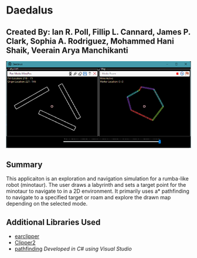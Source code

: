 # Daedalus
Created By: Ian R. Poll, Fillip L. Cannard, James P. Clark, Sophia A. Rodriguez, Mohammed Hani Shaik, Veerain Arya Manchikanti
---
![Display](GitFiles/DaleusDemo.png "Display")

## Summary
This applicaiton is an exploration and navigation simulation for a rumba-like robot (minotaur). The user draws a labyrinth and sets a target point for the minotaur to navigate to in a 2D environment. It primarily uses a* pathfinding to navigate to a specified target or roam and explore the drawn map depending on the selected mode.

## Additional Libraries Used
- [earclipper](https://github.com/NMO13/earclipper)
- [Clipper2](https://github.com/AngusJohnson/Clipper2)
- [pathfinding](https://github.com/SebLague/Pathfinding)
*Developed in C# using Visual Studio*
